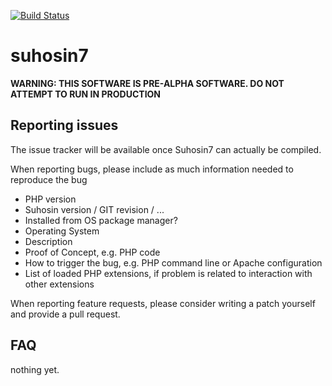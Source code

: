 [![Build Status](https://travis-ci.org/sektioneins/suhosin7.svg?branch=master)](https://travis-ci.org/sektioneins/suhosin7)

# suhosin7

**WARNING: THIS SOFTWARE IS PRE-ALPHA SOFTWARE. DO NOT ATTEMPT TO RUN IN PRODUCTION**


## Reporting issues
The issue tracker will be available once Suhosin7 can actually be compiled.

When reporting bugs, please include as much information needed to reproduce the bug
* PHP version
* Suhosin version / GIT revision / ...
* Installed from OS package manager?
* Operating System
* Description
* Proof of Concept, e.g. PHP code
* How to trigger the bug, e.g. PHP command line or Apache configuration
* List of loaded PHP extensions, if problem is related to interaction with other extensions

When reporting feature requests, please consider writing a patch yourself and provide a pull request.

## FAQ

nothing yet.
